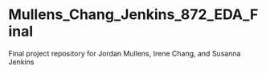 # Mullens_Chang_Jenkins_872_EDA_Final
Final project repository for Jordan Mullens, Irene Chang, and Susanna Jenkins
